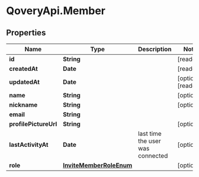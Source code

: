 # QoveryApi.Member

## Properties

Name | Type | Description | Notes
------------ | ------------- | ------------- | -------------
**id** | **String** |  | [readonly] 
**createdAt** | **Date** |  | [readonly] 
**updatedAt** | **Date** |  | [optional] [readonly] 
**name** | **String** |  | [optional] 
**nickname** | **String** |  | [optional] 
**email** | **String** |  | 
**profilePictureUrl** | **String** |  | [optional] 
**lastActivityAt** | **Date** | last time the user was connected | [optional] 
**role** | [**InviteMemberRoleEnum**](InviteMemberRoleEnum.md) |  | [optional] 


